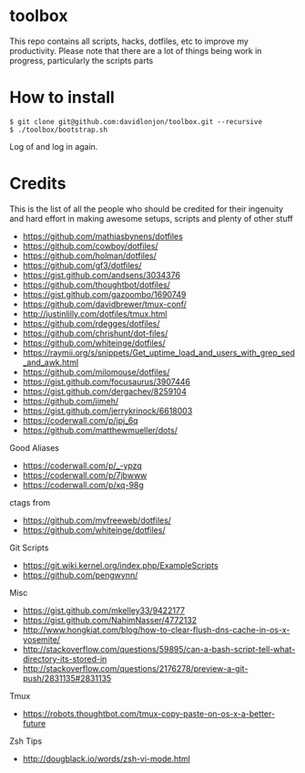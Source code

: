 toolbox
=======

This repo contains all scripts, hacks, dotfiles, etc to improve my productivity.
Please note that there are a lot of things being work in progress, particularly the scripts parts

How to install
=======

```
$ git clone git@github.com:davidlonjon/toolbox.git --recursive
$ ./toolbox/bootstrap.sh
```

Log of and log in again.

Credits
=======
This is the list of all the people who should be credited
for their ingenuity and hard effort in making awesome setups, scripts and plenty of other stuff

+ https://github.com/mathiasbynens/dotfiles
+ https://github.com/cowboy/dotfiles/
+ https://github.com/holman/dotfiles/
+ https://github.com/gf3/dotfiles/
+ https://gist.github.com/andsens/3034376
+ https://github.com/thoughtbot/dotfiles/
+ https://gist.github.com/gazoombo/1690749
+ https://github.com/davidbrewer/tmux-conf/
+ http://justinlilly.com/dotfiles/tmux.html
+ https://github.com/rdegges/dotfiles/
+ https://github.com/chrishunt/dot-files/
+ https://github.com/whiteinge/dotfiles/
+ https://raymii.org/s/snippets/Get_uptime_load_and_users_with_grep_sed_and_awk.html
+ https://github.com/milomouse/dotfiles/
+ https://gist.github.com/focusaurus/3907446
+ https://gist.github.com/dergachev/8259104
+ https://github.com/jimeh/
+ https://gist.github.com/jerrykrinock/6618003
+ https://coderwall.com/p/jpj_6q
+ https://github.com/matthewmueller/dots/

Good Aliases
+ https://coderwall.com/p/_-ypzq
+ https://coderwall.com/p/7jbwww
+ https://coderwall.com/p/xq-98g

ctags from
+ https://github.com/myfreeweb/dotfiles/
+ https://github.com/whiteinge/dotfiles/

Git Scripts
+ https://git.wiki.kernel.org/index.php/ExampleScripts
+ https://github.com/pengwynn/

Misc
 + https://gist.github.com/mkelley33/9422177
 + https://gist.github.com/NahimNasser/4772132
 + http://www.hongkiat.com/blog/how-to-clear-flush-dns-cache-in-os-x-yosemite/
 + http://stackoverflow.com/questions/59895/can-a-bash-script-tell-what-directory-its-stored-in
 + http://stackoverflow.com/questions/2176278/preview-a-git-push/2831135#2831135

Tmux
 + https://robots.thoughtbot.com/tmux-copy-paste-on-os-x-a-better-future

Zsh Tips
 + http://dougblack.io/words/zsh-vi-mode.html
